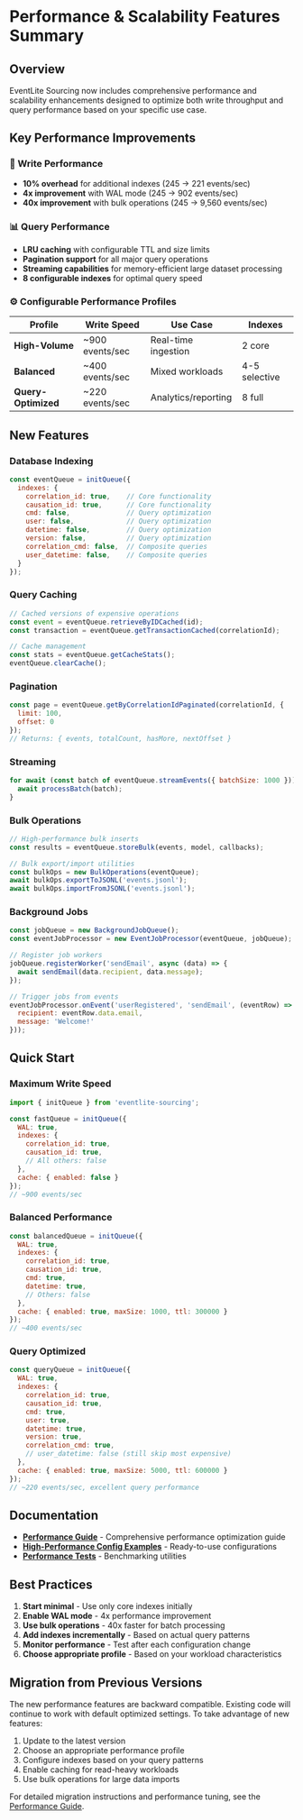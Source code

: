 # Performance & Scalability Features Summary

## Overview

EventLite Sourcing now includes comprehensive performance and scalability enhancements designed to optimize both write throughput and query performance based on your specific use case.

## Key Performance Improvements

### 🚀 Write Performance
- **10% overhead** for additional indexes (245 → 221 events/sec)
- **4x improvement** with WAL mode (245 → 902 events/sec)
- **40x improvement** with bulk operations (245 → 9,560 events/sec)

### 📊 Query Performance
- **LRU caching** with configurable TTL and size limits
- **Pagination support** for all major query operations
- **Streaming capabilities** for memory-efficient large dataset processing
- **8 configurable indexes** for optimal query speed

### ⚙️ Configurable Performance Profiles

| Profile | Write Speed | Use Case | Indexes |
|---------|-------------|----------|---------|
| **High-Volume** | ~900 events/sec | Real-time ingestion | 2 core |
| **Balanced** | ~400 events/sec | Mixed workloads | 4-5 selective |
| **Query-Optimized** | ~220 events/sec | Analytics/reporting | 8 full |

## New Features

### Database Indexing
```javascript
const eventQueue = initQueue({
  indexes: {
    correlation_id: true,    // Core functionality
    causation_id: true,      // Core functionality
    cmd: false,              // Query optimization
    user: false,             // Query optimization
    datetime: false,         // Query optimization
    version: false,          // Query optimization
    correlation_cmd: false,  // Composite queries
    user_datetime: false,    // Composite queries
  }
});
```

### Query Caching
```javascript
// Cached versions of expensive operations
const event = eventQueue.retrieveByIDCached(id);
const transaction = eventQueue.getTransactionCached(correlationId);

// Cache management
const stats = eventQueue.getCacheStats();
eventQueue.clearCache();
```

### Pagination
```javascript
const page = eventQueue.getByCorrelationIdPaginated(correlationId, {
  limit: 100,
  offset: 0
});
// Returns: { events, totalCount, hasMore, nextOffset }
```

### Streaming
```javascript
for await (const batch of eventQueue.streamEvents({ batchSize: 1000 })) {
  await processBatch(batch);
}
```

### Bulk Operations
```javascript
// High-performance bulk inserts
const results = eventQueue.storeBulk(events, model, callbacks);

// Bulk export/import utilities
const bulkOps = new BulkOperations(eventQueue);
await bulkOps.exportToJSONL('events.jsonl');
await bulkOps.importFromJSONL('events.jsonl');
```

### Background Jobs
```javascript
const jobQueue = new BackgroundJobQueue();
const eventJobProcessor = new EventJobProcessor(eventQueue, jobQueue);

// Register job workers
jobQueue.registerWorker('sendEmail', async (data) => {
  await sendEmail(data.recipient, data.message);
});

// Trigger jobs from events
eventJobProcessor.onEvent('userRegistered', 'sendEmail', (eventRow) => ({
  recipient: eventRow.data.email,
  message: 'Welcome!'
}));
```

## Quick Start

### Maximum Write Speed
```javascript
import { initQueue } from 'eventlite-sourcing';

const fastQueue = initQueue({
  WAL: true,
  indexes: {
    correlation_id: true,
    causation_id: true,
    // All others: false
  },
  cache: { enabled: false }
});
// ~900 events/sec
```

### Balanced Performance
```javascript
const balancedQueue = initQueue({
  WAL: true,
  indexes: {
    correlation_id: true,
    causation_id: true,
    cmd: true,
    datetime: true,
    // Others: false
  },
  cache: { enabled: true, maxSize: 1000, ttl: 300000 }
});
// ~400 events/sec
```

### Query Optimized
```javascript
const queryQueue = initQueue({
  WAL: true,
  indexes: {
    correlation_id: true,
    causation_id: true,
    cmd: true,
    user: true,
    datetime: true,
    version: true,
    correlation_cmd: true,
    // user_datetime: false (still skip most expensive)
  },
  cache: { enabled: true, maxSize: 5000, ttl: 600000 }
});
// ~220 events/sec, excellent query performance
```

## Documentation

- **[Performance Guide](./Performance-Guide.md)** - Comprehensive performance optimization guide
- **[High-Performance Config Examples](../examples/high-performance-config.js)** - Ready-to-use configurations
- **[Performance Tests](../tests/write-performance.test.js)** - Benchmarking utilities

## Best Practices

1. **Start minimal** - Use only core indexes initially
2. **Enable WAL mode** - 4x performance improvement
3. **Use bulk operations** - 40x faster for batch processing  
4. **Add indexes incrementally** - Based on actual query patterns
5. **Monitor performance** - Test after each configuration change
6. **Choose appropriate profile** - Based on your workload characteristics

## Migration from Previous Versions

The new performance features are backward compatible. Existing code will continue to work with default optimized settings. To take advantage of new features:

1. Update to the latest version
2. Choose an appropriate performance profile
3. Configure indexes based on your query patterns
4. Enable caching for read-heavy workloads
5. Use bulk operations for large data imports

For detailed migration instructions and performance tuning, see the [Performance Guide](./Performance-Guide.md).
